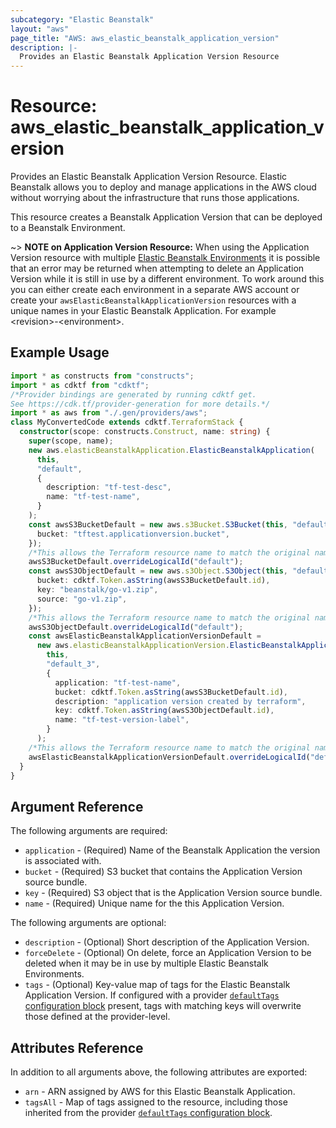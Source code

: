 ```yaml
---
subcategory: "Elastic Beanstalk"
layout: "aws"
page_title: "AWS: aws_elastic_beanstalk_application_version"
description: |-
  Provides an Elastic Beanstalk Application Version Resource
---
```


# Resource: aws_elastic_beanstalk_application_version

Provides an Elastic Beanstalk Application Version Resource. Elastic Beanstalk allows
you to deploy and manage applications in the AWS cloud without worrying about
the infrastructure that runs those applications.

This resource creates a Beanstalk Application Version that can be deployed to a Beanstalk
Environment.

~> **NOTE on Application Version Resource:**  When using the Application Version resource with multiple
[Elastic Beanstalk Environments](elastic_beanstalk_environment.html) it is possible that an error may be returned
when attempting to delete an Application Version while it is still in use by a different environment.
To work around this you can either create each environment in a separate AWS account or create your `awsElasticBeanstalkApplicationVersion` resources with a unique names in your Elastic Beanstalk Application. For example &lt;revision&gt;-&lt;environment&gt;.

## Example Usage

```typescript
import * as constructs from "constructs";
import * as cdktf from "cdktf";
/*Provider bindings are generated by running cdktf get.
See https://cdk.tf/provider-generation for more details.*/
import * as aws from "./.gen/providers/aws";
class MyConvertedCode extends cdktf.TerraformStack {
  constructor(scope: constructs.Construct, name: string) {
    super(scope, name);
    new aws.elasticBeanstalkApplication.ElasticBeanstalkApplication(
      this,
      "default",
      {
        description: "tf-test-desc",
        name: "tf-test-name",
      }
    );
    const awsS3BucketDefault = new aws.s3Bucket.S3Bucket(this, "default_1", {
      bucket: "tftest.applicationversion.bucket",
    });
    /*This allows the Terraform resource name to match the original name. You can remove the call if you don't need them to match.*/
    awsS3BucketDefault.overrideLogicalId("default");
    const awsS3ObjectDefault = new aws.s3Object.S3Object(this, "default_2", {
      bucket: cdktf.Token.asString(awsS3BucketDefault.id),
      key: "beanstalk/go-v1.zip",
      source: "go-v1.zip",
    });
    /*This allows the Terraform resource name to match the original name. You can remove the call if you don't need them to match.*/
    awsS3ObjectDefault.overrideLogicalId("default");
    const awsElasticBeanstalkApplicationVersionDefault =
      new aws.elasticBeanstalkApplicationVersion.ElasticBeanstalkApplicationVersion(
        this,
        "default_3",
        {
          application: "tf-test-name",
          bucket: cdktf.Token.asString(awsS3BucketDefault.id),
          description: "application version created by terraform",
          key: cdktf.Token.asString(awsS3ObjectDefault.id),
          name: "tf-test-version-label",
        }
      );
    /*This allows the Terraform resource name to match the original name. You can remove the call if you don't need them to match.*/
    awsElasticBeanstalkApplicationVersionDefault.overrideLogicalId("default");
  }
}

```

## Argument Reference

The following arguments are required:

* `application` - (Required) Name of the Beanstalk Application the version is associated with.
* `bucket` - (Required) S3 bucket that contains the Application Version source bundle.
* `key` - (Required) S3 object that is the Application Version source bundle.
* `name` - (Required) Unique name for the this Application Version.

The following arguments are optional:

* `description` - (Optional) Short description of the Application Version.
* `forceDelete` - (Optional) On delete, force an Application Version to be deleted when it may be in use by multiple Elastic Beanstalk Environments.
* `tags` - (Optional) Key-value map of tags for the Elastic Beanstalk Application Version. If configured with a provider [`defaultTags` configuration block](https://registry.terraform.io/providers/hashicorp/aws/latest/docs#default_tags-configuration-block) present, tags with matching keys will overwrite those defined at the provider-level.

## Attributes Reference

In addition to all arguments above, the following attributes are exported:

* `arn` - ARN assigned by AWS for this Elastic Beanstalk Application.
* `tagsAll` - Map of tags assigned to the resource, including those inherited from the provider [`defaultTags` configuration block](https://registry.terraform.io/providers/hashicorp/aws/latest/docs#default_tags-configuration-block).

<!-- cache-key: cdktf-0.17.0-pre.15 input-93a7330cb44fa9c71c7948a32eaa4260ab0761713a1a5326819b1dd1a895c6eb -->
